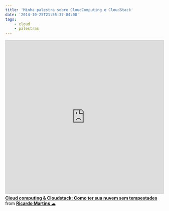 ```yaml
---
title: 'Minha palestra sobre CloudComputing e CloudStack'
date: '2014-10-25T21:55:37-04:00'
tags:
    - cloud
    - palestras
---
```


<iframe src="https://www.slideshare.net/slideshow/embed_code/key/MsSVoK6HPNywJ9?startSlide=1" width="597" height="486" frameborder="0" marginwidth="0" marginheight="0" scrolling="no" style="border:1px solid #CCC; border-width:1px; margin-bottom:5px;max-width: 100%;" allowfullscreen></iframe><div style="margin-bottom:5px"><strong><a href="https://pt.slideshare.net/rmmartins/cloud-computing-cloudstack-como-ter-sua-nuvem-sem-tempestades" title="Cloud computing & Cloudstack: Como ter sua nuvem sem tempestades" target="_blank">Cloud computing & Cloudstack: Como ter sua nuvem sem tempestades</a></strong> from <strong><a href="https://pt.slideshare.net/rmmartins" target="_blank">Ricardo Martins ☁</a></strong></div>
